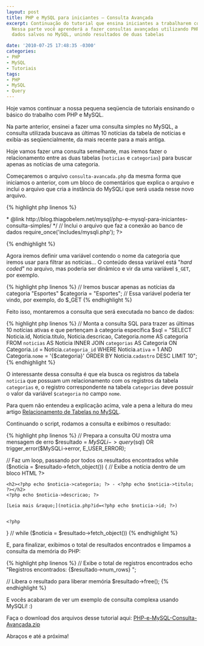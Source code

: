 ```yaml
---
layout: post
title: PHP e MySQL para iniciantes – Consulta Avançada
excerpt: Continuação do tutorial que ensina iniciantes a trabalharem com PHP e MySQL.
  Nessa parte você aprenderá a fazer consultas avançadas utilizando PHP para acessar
  dados salvos no MySQL, unindo resultados de duas tabelas

date: '2010-07-25 17:48:35 -0300'
categories:
- PHP
- MySQL
- Tutoriais
tags:
- PHP
- MySQL
- Query
---
```

Hoje vamos continuar a nossa pequena seqüencia de tutoriais ensinando o básico do trabalho com PHP e MySQL.

Na parte anterior, ensinei a fazer uma consulta simples no MySQL, a consulta utilizada buscava as últimas 10 notícias da tabela de notícias e exibia-as seqüencialmente, da mais recente para a mais antiga.

Hoje vamos fazer uma consulta semelhante, mas iremos fazer o relacionamento entre as duas tabelas (<code>noticias</code> e <code>categorias</code>) para buscar apenas as notícias de uma categoria.

Começaremos o arquivo <code>consulta-avancada.php</code> da mesma forma que iniciamos o anterior, com um bloco de comentários que explica o arquivo e inclui o arquivo que cria a instância do MySQLi que será usada nesse novo arquivo.


{% highlight php linenos %}
<?php
/**
 * PHP e MySQL para iniciantes
 *
 * Arquivo com um exemplo de consulta avançada ao banco de dados MySQL
 *
 * PHP 5+, MySQL 4.1+
 *
 * @author Thiago Belem <contato@thiagobelem.net>
 * @link http://blog.thiagobelem.net/mysql/php-e-mysql-para-iniciantes-consulta-simples/
 */

// Inclui o arquivo que faz a conexão ao banco de dados
require_once('includes/mysqli.php');

?>
{% endhighlight %}

Agora iremos definir uma variável contendo o nome da categoria que iremos usar para filtrar as notícias... O conteúdo dessa variável está "<em>hard coded</em>" no arquivo, mas poderia ser dinâmico e vir da uma variável <code>$_GET</code>, por exemplo.


{% highlight php linenos %}
// Iremos buscar apenas as notícias da categoria "Esportes"
$categoria = "Esportes"; // Essa variável poderia ter vindo, por exemplo, do $_GET
{% endhighlight %}

Feito isso, montaremos a consulta que será executada no banco de dados:


{% highlight php linenos %}
// Monta a consulta SQL para trazer as últimas 10 notícias ativas e que pertençam à categoria específica
$sql = "SELECT
			Noticia.id, Noticia.titulo, Noticia.descricao,
			Categoria.nome AS categoria
		FROM `noticias` AS Noticia
			INNER JOIN `categorias` AS Categoria
				ON Categoria.`id` = Noticia.`categoria_id`
		WHERE
			Noticia.`ativa` = 1
			AND
			Categoria.`nome` = '{$categoria}'
		ORDER BY Noticia.`cadastro` DESC
		LIMIT 10";
{% endhighlight %}

O interessante dessa consulta é que ela busca os registros da tabela <code>noticia</code> que possuam um relacionamento com os registros da tabela <code>categorias</code> e, o registro correspondente na tabela <code>categorias</code> deve possuir o valor da variável <code>$categoria</code> no campo <code>nome</code>.

Para quem não entendeu a explicação acima, vale a pena a leitura do meu artigo [Relacionamento de Tabelas no MySQL](/relacionamento-de-tabelas-no-mysql).

Continuando o script, rodamos a consulta e exibimos o resultado:


{% highlight php linenos %}
// Prepara a consulta OU mostra uma mensagem de erro
$resultado = $MySQLi->query($sql) OR trigger_error($MySQLi->error, E_USER_ERROR);

// Faz um loop, passando por todos os resultados encontrados
while ($noticia = $resultado->fetch_object()) {
	// Exibe a notícia dentro de um bloco HTML
	?>

	<h2><?php echo $noticia->categoria; ?> - <?php echo $noticia->titulo; ?></h2>
	<?php echo $noticia->descricao; ?>

	[Leia mais &raquo;](noticia.php?id=<?php echo $noticia->id; ?>)


	<?php
} // while ($noticia = $resultado->fetch_object())
{% endhighlight %}

E, para finalizar, exibimos o total de resultados encontrados e limpamos a consulta da memória do PHP:


{% highlight php linenos %}
// Exibe o total de registros encontrados
echo "Registros encontrados: {$resultado->num_rows}
";

// Libera o resultado para liberar memória
$resultado->free();
{% endhighlight %}

E vocês acabaram de ver um exemplo de consulta complexa usando MySQLi! :)

Faça o download dos arquivos desse tutorial aqui: [PHP-e-MySQL-Consulta-Avançada.zip](/arquivos/2010/07/PHP-e-MySQL-Consulta-Avançada.zip)

Abraços e até a próxima!

